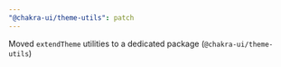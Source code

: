 ```yaml
---
"@chakra-ui/theme-utils": patch
---
```


Moved `extendTheme` utilities to a dedicated package (`@chakra-ui/theme-utils`)
